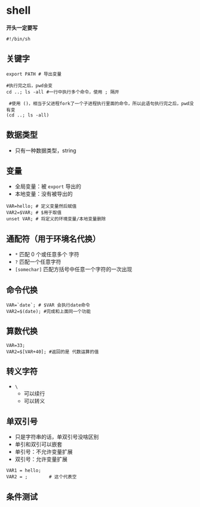# shell

**开头一定要写**

```shell
#!/bin/sh
```



## 关键字

```shell
export PATH # 导出变量

#执行完之后，pwd会变
cd ..; ls -all #一行中执行多个命令，使用 ; 隔开

 #使用 ()，相当于父进程fork了一个子进程执行里面的命令，所以此语句执行完之后，pwd没有变
(cd ..; ls -all)
```



## 数据类型

- 只有一种数据类型，string



## 变量

* 全局变量：被 `export` 导出的
* 本地变量：没有被导出的

```shell
VAR=hello; # 定义变量然后赋值
VAR2=$VAR; # $用于取值
unset VAR; # 将定义的环境变量/本地变量删除
```



## 通配符（用于环境名代换）

* `*` 匹配 0 个或任意多个 字符
* `?` 匹配一个任意字符
* `[somechar]` 匹配方括号中任意一个字符的一次出现



## 命令代换

```shell
VAR=`date`; # $VAR 会执行date命令
VAR2=$(date); #完成和上面同一个功能
```



## 算数代换

```shell
VAR=33;
VAR2=$[VAR+40]; #返回的是 代数运算的值
```



## 转义字符

* `\` 
  * 可以续行
  * 可以转义



## 单双引号

* 只是字符串的话，单双引号没啥区别
* 单引和双引可以嵌套
* 单引号：不允许变量扩展
* 双引号：允许变量扩展

```shell
VAR1 = hello;
VAR2 = ;		# 这个代表空

```



## 条件测试



